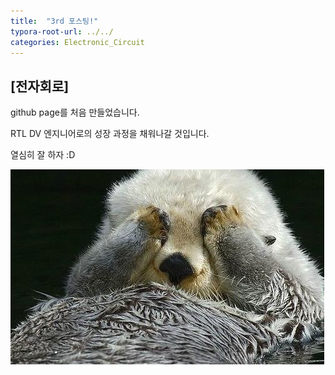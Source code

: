 ```yaml
---
title:  "3rd 포스팅!"
typora-root-url: ../../
categories: Electronic_Circuit
---
```


## [전자회로]

github page를 처음 만들었습니다.

RTL DV 엔지니어로의 성장 과정을 채워나갈 것입니다.

열심히 잘 하자 :D

<img src ="/images/2024-08-26-3rd/1000006509-4665055.JPEG">


